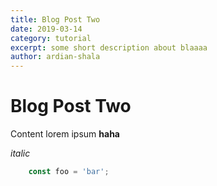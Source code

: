 ```yaml
---
title: Blog Post Two
date: 2019-03-14
category: tutorial
excerpt: some short description about blaaaa
author: ardian-shala
---
```


# Blog Post Two

Content lorem ipsum **haha**

*italic*


```js
	const foo = 'bar';
```
